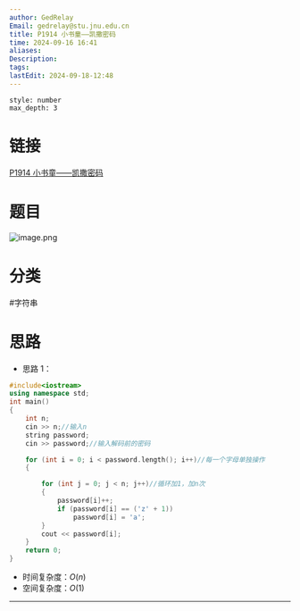 ```yaml
---
author: GedRelay
Email: gedrelay@stu.jnu.edu.cn
title: P1914 小书童——凯撒密码
time: 2024-09-16 16:41
aliases: 
Description: 
tags: 
lastEdit: 2024-09-18-12:48
---
```


```toc
style: number
max_depth: 3
```

# 链接
[P1914 小书童——凯撒密码](https://www.luogu.com.cn/problem/P1914) 

# 题目
![image.png](https://ged-pic-bed.oss-cn-guangzhou.aliyuncs.com/img/202409161641242.png)


# 分类
#字符串 

# 思路
- 思路 1：


```cpp
#include<iostream>
using namespace std;
int main()
{
	int n;
	cin >> n;//输入n
	string password;
	cin >> password;//输入解码前的密码

	for (int i = 0; i < password.length(); i++)//每一个字母单独操作
	{

		for (int j = 0; j < n; j++)//循环加1，加n次
		{
			password[i]++;
			if (password[i] == ('z' + 1))
				password[i] = 'a';
		}
		cout << password[i];
	}
	return 0;
}
```


- 时间复杂度：${O\left( n \right)  }$ 
- 空间复杂度：${O\left( 1 \right)  }$ 


---

